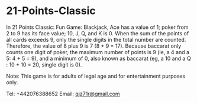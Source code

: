 # 21-Points-Classic

In 21 Points Classic: Fun Game: Blackjack, Ace has a value of 1; poker from 2 to 9 has its face value; 10, J, Q, and K is 0. When the sum of the points of all cards exceeds 9, only the single digits in the total number are counted. Therefore, the value of 8 plus 9 is 7 (8 + 9 = 17). Because baccarat only counts one digit of poker, the maximum number of points is 9 (ie, a 4 and a 5: 4 + 5 = 9), and a minimum of 0, also known as baccarat (eg, a 10 and a Q : 10 + 10 = 20, single digit is 0).

Note: This game is for adults of legal age and for entertainment purposes only.

Tel: +442076388652
Email: qjz71r@gmail.com

